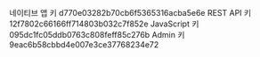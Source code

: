 네이티브 앱 키
d770e03282b70cb6f5365316acba5e6e
REST API 키
12f7802c66166ff714803b032c7f852e
JavaScript 키
095dc1fc05ddb0763c808feff85c276b
Admin 키
9eac6b58cbbd4e007e3ce37768234e72